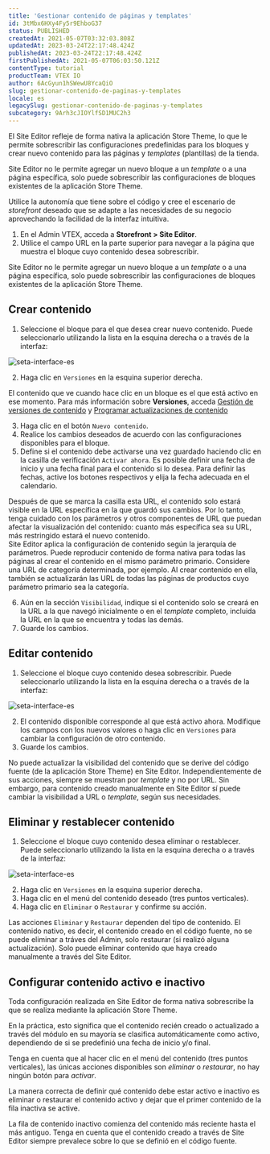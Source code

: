 ```yaml
---
title: 'Gestionar contenido de páginas y templates'
id: 3tMbx6HXy4Fy5r9EhboG37
status: PUBLISHED
createdAt: 2021-05-07T03:32:03.808Z
updatedAt: 2023-03-24T22:17:48.424Z
publishedAt: 2023-03-24T22:17:48.424Z
firstPublishedAt: 2021-05-07T06:03:50.121Z
contentType: tutorial
productTeam: VTEX IO
author: 6AcGyun1hSWewU8YcaQiO
slug: gestionar-contenido-de-paginas-y-templates
locale: es
legacySlug: gestionar-contenido-de-paginas-y-templates
subcategory: 9Arh3cJIOYlfSD1MUC2h3
---
```


El Site Editor refleje de forma nativa la aplicación Store Theme, lo que le permite sobrescribir las configuraciones predefinidas para los bloques y crear nuevo contenido para las páginas y *templates* (plantillas) de la tienda.

<div class="alert alert-info">
Site Editor no le permite agregar un nuevo bloque a un <i>template</i> o a una página específica, solo puede sobrescribir las configuraciones de bloques existentes de la aplicación Store Theme.  
</div>

Utilice la autonomía que tiene sobre el código y cree el escenario de *storefront* deseado que se adapte a las necesidades de su negocio aprovechando la facilidad de la interfaz intuitiva.

1. En el Admin VTEX, acceda a **Storefront > Site Editor**.
2. Utilice el campo URL en la parte superior para navegar a la página que muestra el bloque cuyo contenido desea sobrescribir. 

<div class="alert alert-info">
Site Editor no le permite agregar un nuevo bloque a un <i>template</i> o a una página específica, solo puede sobrescribir las configuraciones de bloques existentes de la aplicación Store Theme.  
</div>

## Crear contenido

1. Seleccione el bloque para el que desea crear nuevo contenido. Puede seleccionarlo utilizando la lista en la esquina derecha o a través de la interfaz:

![seta-interface-es](//images.ctfassets.net/alneenqid6w5/5Jy42Ht1E66ETZf4Beiv85/a3e4c77ec2b3203740be27c7e8f150b7/img-two-es.png)

2. Haga clic en `Versiones` en la esquina superior derecha. 

<div class="alert alert-info">
El contenido que ve cuando hace clic en un bloque es el que está activo en ese momento. Para más información sobre <b>Versiones</b>, acceda <a href="https://help.vtex.com/es/tutorial/managing-content-versions--4loXo98CZncY0NnjKrScbG">Gestión de versiones de contenido</a> y <a href="https://help.vtex.com/es/tutorial/scheduling-content-updates--5L93gED3wgSRoWpFJlJ2ns">Programar actualizaciones de contenido</a>
</div>

3. Haga clic en el botón `Nuevo contenido`. 
4. Realice los cambios deseados de acuerdo con las configuraciones disponibles para el bloque. 
5. Define si el contenido debe activarse una vez guardado haciendo clic en la casilla de verificación `Activar ahora`. Es posible definir una fecha de inicio y una fecha final para el contenido si lo desea. Para definir las fechas, active los botones respectivos y elija la fecha adecuada en el calendario.

  <div class="alert alert-warning">
Después de que se marca la casilla esta URL, el contenido solo estará visible en la URL específica en la que guardó sus cambios. Por lo tanto, tenga cuidado con los parámetros y otros componentes de URL que puedan afectar la visualización del contenido: cuanto más específica sea su URL, más restringido estará el nuevo contenido.   
</div>

  <div class="alert alert-info">
Site Editor aplica la configuración de contenido según la jerarquía de parámetros. Puede reproducir contenido de forma nativa para todas las páginas al crear el contenido en el mismo parámetro primario. Considere una URL de categoría determinada, por ejemplo. Al crear contenido en ella, también se actualizarán las URL de todas las páginas de productos cuyo parámetro primario sea la categoría.  
</div>

6. Aún en la sección `Visibilidad`, indique si el contenido solo se creará en la URL a la que navegó inicialmente o en el *template* completo, incluida la URL en la que se encuentra y todas las demás. 
7. Guarde los cambios.

## Editar contenido

1. Seleccione el bloque cuyo contenido desea sobrescribir. Puede seleccionarlo utilizando la lista en la esquina derecha o a través de la interfaz:

![seta-interface-es](//images.ctfassets.net/alneenqid6w5/5Jy42Ht1E66ETZf4Beiv85/a3e4c77ec2b3203740be27c7e8f150b7/img-two-es.png)

2. El contenido disponible corresponde al que está activo ahora. Modifique los campos con los nuevos valores o haga clic en `Versiones` para cambiar la configuración de otro contenido. 
3. Guarde los cambios.

<div class="alert alert-warning">
No puede actualizar la visibilidad del contenido que se derive del código fuente (de la aplicación Store Theme) en Site Editor. Independientemente de sus acciones, siempre se muestran por <i>template</i> y no por URL. Sin embargo, para contenido creado manualmente en Site Editor sí puede cambiar la visibilidad a URL o <i>template</i>, según sus necesidades. 
</div>

## Eliminar y restablecer contenido

1. Seleccione el bloque cuyo contenido desea eliminar o restablecer. Puede seleccionarlo utilizando la lista en la esquina derecha o a través de la interfaz:

![seta-interface-es](//images.ctfassets.net/alneenqid6w5/5Jy42Ht1E66ETZf4Beiv85/a3e4c77ec2b3203740be27c7e8f150b7/img-two-es.png)

2. Haga clic en `Versiones` en la esquina superior derecha. 
3. Haga clic en el menú del contenido deseado (tres puntos verticales). 
4. Haga clic en `Eliminar` o `Restaurar` y confirme su acción.

<div class="alert alert-warning">
Las acciones <code>Eliminar</code> y <code>Restaurar</code> dependen del tipo de contenido. El contenido nativo, es decir, el contenido creado en el código fuente, no se puede eliminar a tráves del Admin, solo restaurar (si realizó alguna actualización). Solo puede eliminar contenido que haya creado manualmente a través del Site Editor.
</div>

## Configurar contenido activo e inactivo

Toda configuración realizada en Site Editor de forma nativa sobrescribe la que se realiza mediante la aplicación Store Theme. 

En la práctica, esto significa que el contenido recién creado o actualizado a través del módulo en su mayoría se clasifica automáticamente como activo, dependiendo de si se predefinió una fecha de inicio y/o final.

Tenga en cuenta que al hacer clic en el menú del contenido (tres puntos verticales), las únicas acciones disponibles son *eliminar* o *restaurar*, no hay ningún botón para *activar*.

La manera correcta de definir qué contenido debe estar activo e inactivo es eliminar o restaurar el contenido activo y dejar que el primer contenido de la fila inactiva se active. 

<div class="alert alert-info">
La fila de contenido inactivo comienza del contenido más reciente hasta el más antiguo. Tenga en cuenta que el contenido creado a través de Site Editor siempre prevalece sobre lo que se definió en el código fuente.
</div>
